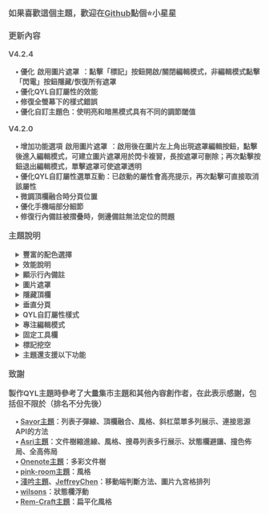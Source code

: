 <p style="opacity: 0.7; font-weight: bold; font-size: 16px">如果喜歡這個主題，歡迎在<a href="https://github.com/QYLexpired/QYL-theme">Github</a>點個⭐小星星</p>
<p style="opacity: 0.7; font-weight: bold; font-size: 16px; color: var(--b3-theme-primary)">更新內容</p>
<p style="opacity: 0.7; font-weight: bold; font-size: 15px">V4.2.4</p>
<p style="opacity: 0.7; font-weight: bold; font-size: 14px; padding-left: 1em">• 優化<span data-type="code" style="padding: 0 0.4em">啟用圖片遮罩</span>：點擊「標記」按鈕開啟/關閉編輯模式，非編輯模式點擊「閃電」按鈕隱藏/恢復所有遮罩<br>• 優化QYL自訂屬性的效能<br>• 修復全螢幕下的樣式錯誤<br>• 優化自訂主題色：使明亮和暗黑模式具有不同的調節閾值</p>
<p style="opacity: 0.7; font-weight: bold; font-size: 15px">V4.2.0</p>
<p style="opacity: 0.7; font-weight: bold; font-size: 14px; padding-left: 1em">• 增加功能選項<span data-type="code" style="padding: 0 0.4em">啟用圖片遮罩</span>：啟用後在圖片左上角出現遮罩編輯按鈕，點擊後進入編輯模式，可建立圖片遮罩用於閃卡複習，長按遮罩可刪除；再次點擊按鈕退出編輯模式，單擊遮罩可使遮罩透明<br>• 優化QYL自訂屬性選單互動：已啟動的屬性會高亮提示，再次點擊可直接取消該屬性<br>• 微調頂欄融合時分頁位置<br>• 優化手機端部分細節<br>• 修復行內備註被摺疊時，側邊備註無法定位的問題</p>
<p style="opacity: 0.7; font-weight: bold; font-size: 16px; color: var(--b3-theme-primary)">主題說明</p>
<details style="padding-left: 1em">
<summary style="opacity: 0.7; font-weight: bold; font-size: 14px">豐富的配色選擇</summary>
<p style="opacity: 0.7; font-size: 13px; padding-left: 1em">主題提供自訂主題色功能，通過選取色相、飽和度、亮度來搭配出你喜歡的效果<br>主題還額外內建了超過30種預設日夜配色<br>注意：由於部分移動設備不支援OKLCH色彩空間，因此自訂主題色不會生效<br>由於預設配色較多，無法保證全部完善，有任何問題歡迎反饋</p>
</details>
<details style="padding-left: 1em">
<summary style="opacity: 0.7; font-weight: bold; font-size: 14px">效能說明</summary>
<p style="opacity: 0.7; font-size: 13px; padding-left: 1em">功能未啟用時，相應程式碼不會加載，因此對效能<span style="font-weight: bold; color: var(--b3-theme-primary)">沒有任何影響</span></p>
<p style="opacity: 0.7; font-size: 13px; padding-left: 1em">若發現卡頓，按照功能對效能的消耗程度，推薦按順序優先關閉：九宮格排列、固定工具欄、顯示行內備註、圖片遮罩、專注編輯模式、QYL自訂屬性樣式、主題動畫、毛玻璃效果、頂欄融合</p>
<p style="opacity: 0.7; font-size: 13px; padding-left: 1em">若設備效能不佳，或者文件比較複雜，建議不要開啟過多功能，尤其建議不要同時開啟九宮格排列和固定工具欄</p>
<p style="opacity: 0.7; font-size: 13px; padding-left: 1em">若極端情況下，由於開啟過多功能導致卡死，可刪除工作空間<span data-type="code">\conf\QYL-Config.json</span>文件強制關閉</p>
</details>
<details style="padding-left: 1em">
<summary style="opacity: 0.7; font-weight: bold; font-size: 14px">顯示行內備註</summary>
<p style="opacity: 0.7; font-size: 13px; padding-left: 1em">開啟後行內備註將顯示在塊的側邊或底部<br>切換方法：右鍵點擊顯示行內備註按鈕<br>支援解析HTML，藉此可實現任意類型的行內備註，如公式、圖片、影片、任意HTML<br>當備註與正文距離較遠時，點擊正文/備註，可自動跳轉<br>點擊備註的標題部分可直接打開編輯視窗<br>此功能對效能有一定消耗，請在非必要時關閉</p>
</details>
<details style="padding-left: 1em">
<summary style="opacity: 0.7; font-weight: bold; font-size: 14px">圖片遮罩</summary>
<p style="opacity: 0.7; font-size: 13px; padding-left: 1em">開啟後在圖片左上角出現標記按鈕和閃電按鈕<br>標記按鈕：開啟/關閉遮罩編輯模式<br>閃電按鈕：隱藏/恢復所有遮罩<br>編輯模式：拖曳建立遮罩，長按刪除遮罩<br>非編輯模式：點擊遮罩使其隱藏/恢復<br>移動端暫時不支援建立遮罩<br>此功能對效能有一定消耗，請在非必要時關閉</p>
</details>
<details style="padding-left: 1em">
<summary style="opacity: 0.7; font-weight: bold; font-size: 14px">隱藏頂欄</summary>
<p style="opacity: 0.7; font-size: 13px; padding-left: 1em">開啟後頂欄被隱藏，通過滑鼠懸停在頁面最上方的兩側來重新呼出<br>若發現在視窗狀態無法呼出頂欄，可通過快捷鍵<span data-type="kbd">Ctrl+連按三次Q</span>來恢復頂欄<br>平板端隱藏頂欄不會生效（防止無法呼出頂欄）</p>
</details>
<details style="padding-left: 1em">
<summary style="opacity: 0.7; font-weight: bold; font-size: 14px">垂直分頁</summary>
<p style="opacity: 0.7; font-size: 13px; padding-left: 1em">開啟後位於左上角的文件欄分頁將垂直排列，可展示更多分頁<br>可通過CSS程式碼片段來自訂垂直分頁欄的寬度<span data-type="code">:root { --QYL-vertical-width: 125px !important;/* 更改此數值，預設為125px */ }</span></p>
</details>
<details style="padding-left: 1em">
<summary style="opacity: 0.7; font-weight: bold; font-size: 14px">QYL自訂屬性樣式</summary>
<p style="opacity: 0.7; font-size: 13px; padding-left: 1em">在QYL設定視窗開啟QYL自訂屬性樣式後，塊/文件選單出現相應選項<br>不同類型的塊具有不同的屬性選項</p>
</details>
<details style="padding-left: 1em">
<summary style="opacity: 0.7; font-weight: bold; font-size: 14px">專注編輯模式</summary>
<p style="opacity: 0.7; font-size: 13px; padding-left: 1em">使當前編輯的塊自動保持在編輯器的垂直中心，且模糊未編輯的塊來突出當前編輯的塊</p>
</details>
<details style="padding-left: 1em">
<summary style="opacity: 0.7; font-weight: bold; font-size: 14px">固定工具欄</summary>
<p style="opacity: 0.7; font-size: 13px; padding-left: 1em">將文字工具欄固定在編輯器的上、左、下、右四個方向<br>通過滑鼠右鍵單擊工具欄來切換位置</p>
</details>
<details style="padding-left: 1em">
<summary style="opacity: 0.7; font-weight: bold; font-size: 14px">標記挖空</summary>
<p style="opacity: 0.7; font-size: 13px; padding-left: 1em">使被標記的文字變為挖空樣式，滑鼠懸停時恢復文字</p>
</details>
<details style="padding-left: 1em">
<summary style="opacity: 0.7; font-weight: bold; font-size: 14px">主題還支援以下功能</summary>
<p style="opacity: 0.7; font-size: 13px; padding-left: 1em">頂欄融合、撞色佈局、全高佈局、隱藏分頁和麵包屑、動畫效果、毛玻璃效果、多彩文件樹、網格化搜尋列表、編輯器全寬顯示、聚焦塊高亮、列表子彈線等</p>
</details>
<p style="opacity: 0.7; font-weight: bold; font-size: 16px; color: var(--b3-theme-primary)">致謝</p>
<p style="opacity: 0.7; font-weight: bold; font-size: 15px">製作QYL主題時參考了大量集市主題和其他內容創作者，在此表示感謝，包括但不限於（排名不分先後）</p>
<p style="opacity: 0.7; font-weight: bold; font-size: 14px; padding-left: 1em">
• <a href="https://github.com/royc01/notion-theme">Savor主題</a>：列表子彈線、頂欄融合、風格、斜杠菜單多列展示、連接思源API的方法<br>
• <a href="https://github.com/mustakshif/Asri">Asri主題</a>：文件樹縮進線、風格、搜尋列表多行展示、狀態欄避讓、撞色佈局、全高佈局<br>
• <a href="https://github.com/chenshinshi/OneNote">Onenote主題</a>：多彩文件樹<br>
• <a href="https://github.com/StarDustSheep/pink-room">pink-room主題</a>：風格<br>
• <a href="https://github.com/TCOTC/Whisper">淺吟主題</a>、<a href="https://ld246.com/member/JeffreyChen">JeffreyChen</a>：移動端判斷方法、圖片九宮格排列<br>
• <a href="https://ld246.com/member/wilsons">wilsons</a>：狀態欄浮動<br>
• <a href="https://github.com/svchord/Rem-Craft">Rem-Craft主題</a>：扁平化風格<br>
</p> 